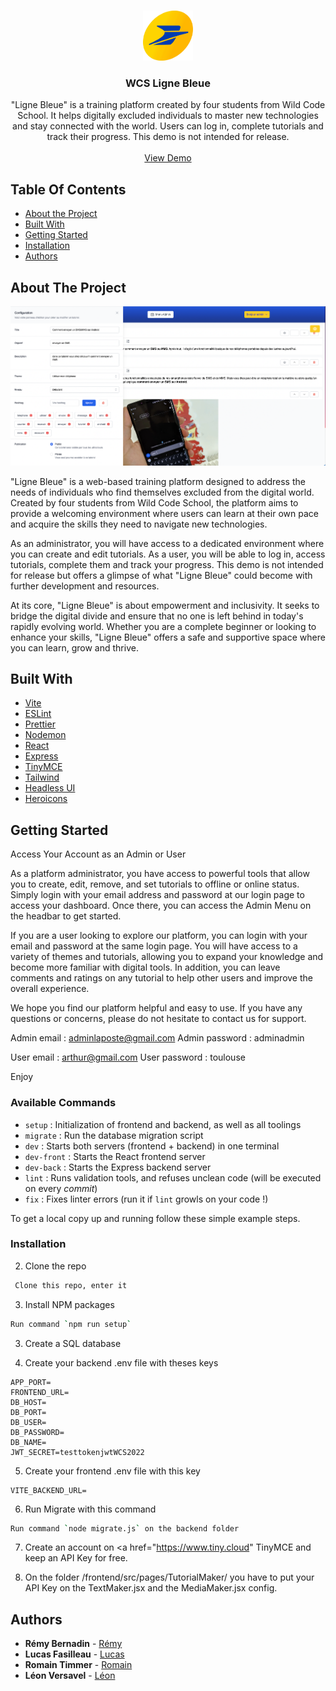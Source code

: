 <br/>
<p align="center">
  <a href="https://github.com/Jesuisleon/WCS Ligne Bleue">
    <img src="/frontend/public/image/logo_la_poste.png" alt="Logo" width="80" height="80">
  </a>

  <h3 align="center">WCS Ligne Bleue</h3>

  <p align="center">
    "Ligne Bleue" is a training platform created by four students from Wild Code School. It helps digitally excluded individuals to master new technologies and stay connected with the world. Users can log in, complete tutorials and track their progress. This demo is not intended for release.
    <br/>
    <br/>
    <a href="https://wcs-ligne-bleue.vercel.app/">View Demo</a>
  </p>
</p>



## Table Of Contents

* [About the Project](#about-the-project)
* [Built With](#built-with)
* [Getting Started](#getting-started)
* [Installation](#installation)
* [Authors](#authors)

## About The Project

![Screen Shot](screenshot.png)

"Ligne Bleue" is a web-based training platform designed to address the needs of individuals who find themselves excluded from the digital world. Created by four students from Wild Code School, the platform aims to provide a welcoming environment where users can learn at their own pace and acquire the skills they need to navigate new technologies.

As an administrator, you will have access to a dedicated environment where you can create and edit tutorials. As a user, you will be able to log in, access tutorials, complete them and track your progress. This demo is not intended for release but offers a glimpse of what "Ligne Bleue" could become with further development and resources.

At its core, "Ligne Bleue" is about empowerment and inclusivity. It seeks to bridge the digital divide and ensure that no one is left behind in today's rapidly evolving world. Whether you are a complete beginner or looking to enhance your skills, "Ligne Bleue" offers a safe and supportive space where you can learn, grow and thrive.

## Built With

* [Vite](https://vitejs.dev/)
* [ESLint](https://eslint.org/)
* [Prettier](https://prettier.io/)
* [Nodemon](https://nodemon.io/)
* [React](https://fr.reactjs.org/)
* [Express](https://expressjs.com/fr/)
* [TinyMCE](https://www.tiny.cloud/)
* [Tailwind](https://tailwindcss.com/)
* [Headless UI](https://headlessui.com/)
* [Heroicons](https://heroicons.com/)

## Getting Started
Access Your Account as an Admin or User

As a platform administrator, you have access to powerful tools that allow you to create, edit, remove, and set tutorials to offline or online status. Simply login with your email address and password at our login page to access your dashboard. Once there, you can access the Admin Menu on the headbar to get started.

If you are a user looking to explore our platform, you can login with your email and password at the same login page. You will have access to a variety of themes and tutorials, allowing you to expand your knowledge and become more familiar with digital tools. In addition, you can leave comments and ratings on any tutorial to help other users and improve the overall experience.

We hope you find our platform helpful and easy to use. If you have any questions or concerns, please do not hesitate to contact us for support.

Admin email : adminlaposte@gmail.com
Admin password : adminadmin

User email : arthur@gmail.com
User password : toulouse

Enjoy

### Available Commands

- `setup` : Initialization of frontend and backend, as well as all toolings
- `migrate` : Run the database migration script
- `dev` : Starts both servers (frontend + backend) in one terminal
- `dev-front` : Starts the React frontend server
- `dev-back` : Starts the Express backend server
- `lint` : Runs validation tools, and refuses unclean code (will be executed on every _commit_)
- `fix` : Fixes linter errors (run it if `lint` growls on your code !)

To get a local copy up and running follow these simple example steps.

### Installation

2. Clone the repo

```sh
 Clone this repo, enter it
```

3. Install NPM packages

```sh
Run command `npm run setup`
```

3. Create a SQL database


4. Create your backend .env file with theses keys
```backend .env file
APP_PORT=
FRONTEND_URL=
DB_HOST=
DB_PORT=
DB_USER=
DB_PASSWORD=
DB_NAME=
JWT_SECRET=testtokenjwtWCS2022
```

5. Create your frontend .env file with this key
```frontend .env file
VITE_BACKEND_URL=
```

6. Run Migrate with this command
```sh
Run command `node migrate.js` on the backend folder
```
7. Create an account on <a href="https://www.tiny.cloud" TinyMCE 
and keep an API Key for free.

8. On the folder /frontend/src/pages/TutorialMaker/ you have to put your API Key on the TextMaker.jsx and the MediaMaker.jsx <Editor> config.

## Authors

* **Rémy Bernadin** - [Rémy](https://github.com/Remy-B-prog)
* **Lucas Fasilleau** - [Lucas](https://github.com/madashii)
* **Romain Timmer** - [Romain](https://github.com/RtimmerGH)
* **Léon Versavel** - [Léon](https://github.com/Jesuisleon)


